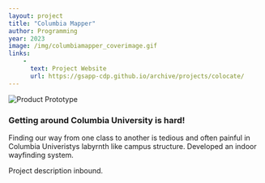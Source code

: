```yaml
---
layout: project
title: "Columbia Mapper"
author: Programming
year: 2023
image: /img/columbiamapper_coverimage.gif
links:
    -
      text: Project Website
      url: https://gsapp-cdp.github.io/archive/projects/colocate/
---
```

![Product Prototype](/img/columbiamapper_coverimage.gif)

### Getting around Columbia University is hard!

Finding our way from one class to another is tedious and often painful in Columbia Univeristys labyrnth like campus structure. Developed an indoor wayfinding system. 


Project description inbound.